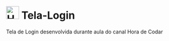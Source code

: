 # <img src="https://logonoid.com/images/thumbs/html5-logo.png" width=35  alt="HTML5 Logo" /> Tela-Login
Tela de Login desenvolvida durante aula do canal Hora de Codar
